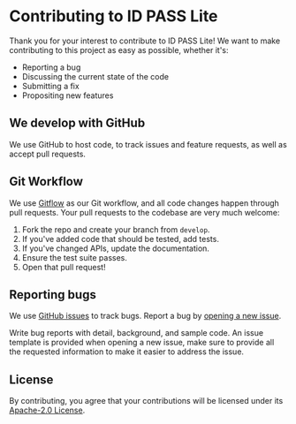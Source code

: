 # Contributing to ID PASS Lite

Thank you for your interest to contribute to ID PASS Lite! We want to make contributing to this project as easy as possible, whether it's:

- Reporting a bug
- Discussing the current state of the code
- Submitting a fix
- Propositing new features

## We develop with GitHub

We use GitHub to host code, to track issues and feature requests, as well as accept pull requests.

## Git Workflow

We use [Gitflow](https://www.atlassian.com/git/tutorials/comparing-workflows/gitflow-workflow) as our Git workflow, and all code changes happen through pull requests. Your pull requests to the codebase are very much welcome:

1. Fork the repo and create your branch from `develop`.
1. If you've added code that should be tested, add tests.
1. If you've changed APIs, update the documentation.
1. Ensure the test suite passes.
1. Open that pull request!

## Reporting bugs

We use [GitHub issues](https://github.com/idpass/idpass-lite/issues) to track bugs. Report a bug by [opening a new issue](https://github.com/idpass/idpass-lite/issues/new).

Write bug reports with detail, background, and sample code. An issue template is provided when opening a new issue, make sure to provide all the requested information to make it easier to address the issue.

## License

By contributing, you agree that your contributions will be licensed under its [Apache-2.0 License](LICENSE).
